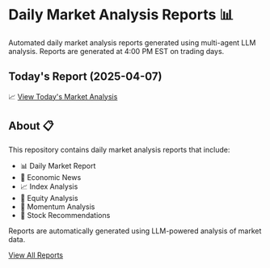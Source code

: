 # Daily Market Analysis Reports 📊

Automated daily market analysis reports generated using multi-agent LLM analysis.
Reports are generated at 4:00 PM EST on trading days.

## Today's Report (2025-04-07)
📈 [View Today's Market Analysis](./reports/market_report_2025-04-07.md)

## About 📋
This repository contains daily market analysis reports that include:
- 📊 Daily Market Report
- 📰 Economic News
- 📈 Index Analysis
- 💼 Equity Analysis
- 🚀 Momentum Analysis
- 🎯 Stock Recommendations

Reports are automatically generated using LLM-powered analysis of market data.

[View All Reports](./reports)

